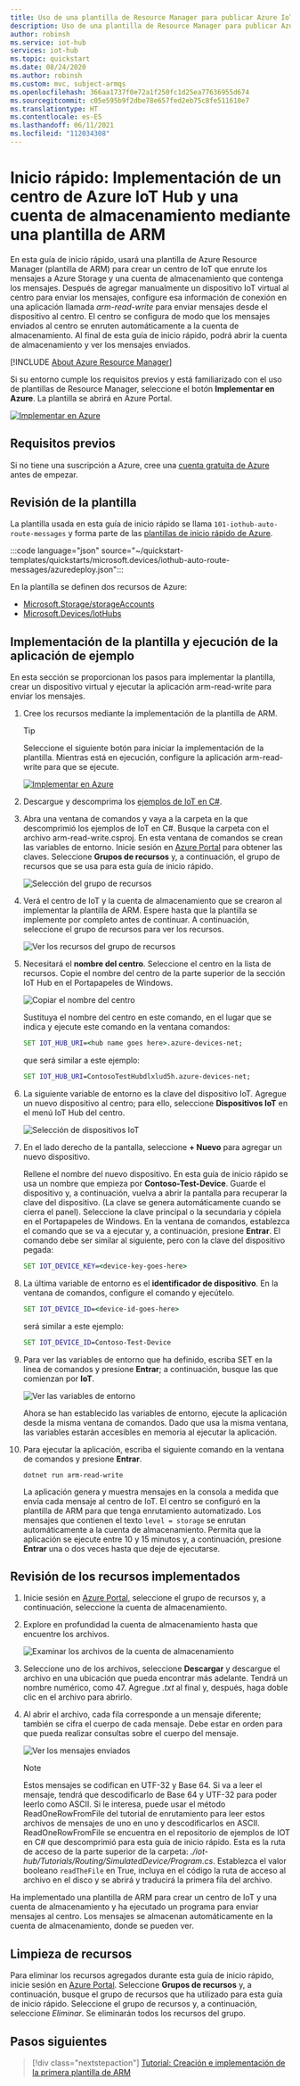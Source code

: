 ```yaml
---
title: Uso de una plantilla de Resource Manager para publicar Azure IoT Hub, una cuenta de almacenamiento y mensajes de la ruta
description: Uso de una plantilla de Resource Manager para publicar Azure IoT Hub, una cuenta de almacenamiento y mensajes de la ruta
author: robinsh
ms.service: iot-hub
services: iot-hub
ms.topic: quickstart
ms.date: 08/24/2020
ms.author: robinsh
ms.custom: mvc, subject-armqs
ms.openlocfilehash: 366aa1737f0e72a1f250fc1d25ea77636955d674
ms.sourcegitcommit: c05e595b9f2dbe78e657fed2eb75c8fe511610e7
ms.translationtype: HT
ms.contentlocale: es-ES
ms.lasthandoff: 06/11/2021
ms.locfileid: "112034308"
---
```

# <a name="quickstart-deploy-an-azure-iot-hub-and-a-storage-account-using-an-arm-template"></a>Inicio rápido: Implementación de un centro de Azure IoT Hub y una cuenta de almacenamiento mediante una plantilla de ARM

En esta guía de inicio rápido, usará una plantilla de Azure Resource Manager (plantilla de ARM) para crear un centro de IoT que enrute los mensajes a Azure Storage y una cuenta de almacenamiento que contenga los mensajes. Después de agregar manualmente un dispositivo IoT virtual al centro para enviar los mensajes, configure esa información de conexión en una aplicación llamada *arm-read-write* para enviar mensajes desde el dispositivo al centro. El centro se configura de modo que los mensajes enviados al centro se enruten automáticamente a la cuenta de almacenamiento. Al final de esta guía de inicio rápido, podrá abrir la cuenta de almacenamiento y ver los mensajes enviados.

[!INCLUDE [About Azure Resource Manager](../../includes/resource-manager-quickstart-introduction.md)]

Si su entorno cumple los requisitos previos y está familiarizado con el uso de plantillas de Resource Manager, seleccione el botón **Implementar en Azure**. La plantilla se abrirá en Azure Portal.

[![Implementar en Azure](https://raw.githubusercontent.com/Azure/azure-quickstart-templates/master/1-CONTRIBUTION-GUIDE/images/deploytoazure.svg?sanitize=true)](https://portal.azure.com/#create/Microsoft.Template/uri/https%3A%2F%2Fraw.githubusercontent.com%2FAzure%2Fazure-quickstart-templates%2Fmaster%2Fquickstarts%2Fmicrosoft.devices%2Fiothub-auto-route-messages%2Fazuredeploy.json)

## <a name="prerequisites"></a>Requisitos previos

Si no tiene una suscripción a Azure, cree una [cuenta gratuita de Azure](https://azure.microsoft.com/free/) antes de empezar.

## <a name="review-the-template"></a>Revisión de la plantilla

La plantilla usada en esta guía de inicio rápido se llama `101-iothub-auto-route-messages` y forma parte de las [plantillas de inicio rápido de Azure](https://azure.microsoft.com/resources/templates/iothub-auto-route-messages).

:::code language="json" source="~/quickstart-templates/quickstarts/microsoft.devices/iothub-auto-route-messages/azuredeploy.json":::

En la plantilla se definen dos recursos de Azure:

- [Microsoft.Storage/storageAccounts](/azure/templates/microsoft.storage/storageaccounts)
- [Microsoft.Devices/IotHubs](/azure/templates/microsoft.devices/iothubs)

## <a name="deploy-the-template-and-run-the-sample-app"></a>Implementación de la plantilla y ejecución de la aplicación de ejemplo

En esta sección se proporcionan los pasos para implementar la plantilla, crear un dispositivo virtual y ejecutar la aplicación arm-read-write para enviar los mensajes.

1. Cree los recursos mediante la implementación de la plantilla de ARM.

    > [!TIP]
    > Seleccione el siguiente botón para iniciar la implementación de la plantilla. Mientras está en ejecución, configure la aplicación arm-read-write para que se ejecute.

    [![Implementar en Azure](https://raw.githubusercontent.com/Azure/azure-quickstart-templates/master/1-CONTRIBUTION-GUIDE/images/deploytoazure.svg?sanitize=true)](https://portal.azure.com/#create/Microsoft.Template/uri/https%3A%2F%2Fraw.githubusercontent.com%2FAzure%2Fazure-quickstart-templates%2Fmaster%2Fquickstarts%2Fmicrosoft.devices%2Fiothub-auto-route-messages%2Fazuredeploy.json)

1. Descargue y descomprima los [ejemplos de IoT en C#](/samples/azure-samples/azure-iot-samples-csharp/azure-iot-samples-for-csharp-net/).

1. Abra una ventana de comandos y vaya a la carpeta en la que descomprimió los ejemplos de IoT en C#. Busque la carpeta con el archivo arm-read-write.csproj. En esta ventana de comandos se crean las variables de entorno. Inicie sesión en [Azure Portal](https://portal.azure.com) para obtener las claves. Seleccione **Grupos de recursos** y, a continuación, el grupo de recursos que se usa para esta guía de inicio rápido.

   ![Selección del grupo de recursos](./media/horizontal-arm-route-messages/01-select-resource-group.png)

1. Verá el centro de IoT y la cuenta de almacenamiento que se crearon al implementar la plantilla de ARM. Espere hasta que la plantilla se implemente por completo antes de continuar. A continuación, seleccione el grupo de recursos para ver los recursos.

   ![Ver los recursos del grupo de recursos](./media/horizontal-arm-route-messages/02-view-resources-in-group.png)

1. Necesitará el **nombre del centro**. Seleccione el centro en la lista de recursos. Copie el nombre del centro de la parte superior de la sección IoT Hub en el Portapapeles de Windows.

   ![Copiar el nombre del centro](./media/horizontal-arm-route-messages/03-copy-hub-name.png)

    Sustituya el nombre del centro en este comando, en el lugar que se indica y ejecute este comando en la ventana comandos:

    ```cmd
    SET IOT_HUB_URI=<hub name goes here>.azure-devices-net;
    ```

   que será similar a este ejemplo:

   ```cmd
   SET IOT_HUB_URI=ContosoTestHubdlxlud5h.azure-devices-net;
   ```

1. La siguiente variable de entorno es la clave del dispositivo IoT. Agregue un nuevo dispositivo al centro; para ello, seleccione **Dispositivos IoT** en el menú IoT Hub del centro.

   ![Selección de dispositivos IoT](./media/horizontal-arm-route-messages/04-select-iot-devices.png)

1. En el lado derecho de la pantalla, seleccione **+ Nuevo** para agregar un nuevo dispositivo.

   Rellene el nombre del nuevo dispositivo. En esta guía de inicio rápido se usa un nombre que empieza por **Contoso-Test-Device**. Guarde el dispositivo y, a continuación, vuelva a abrir la pantalla para recuperar la clave del dispositivo. (La clave se genera automáticamente cuando se cierra el panel). Seleccione la clave principal o la secundaria y cópiela en el Portapapeles de Windows. En la ventana de comandos, establezca el comando que se va a ejecutar y, a continuación, presione **Entrar**. El comando debe ser similar al siguiente, pero con la clave del dispositivo pegada:

   ```cmd
   SET IOT_DEVICE_KEY=<device-key-goes-here>
   ```

1. La última variable de entorno es el **identificador de dispositivo**. En la ventana de comandos, configure el comando y ejecútelo.

   ```cmd
   SET IOT_DEVICE_ID=<device-id-goes-here>
   ```

   será similar a este ejemplo:

   ```cmd
   SET IOT_DEVICE_ID=Contoso-Test-Device
   ```

1. Para ver las variables de entorno que ha definido, escriba SET en la línea de comandos y presione **Entrar**; a continuación, busque las que comienzan por **IoT**.

   ![Ver las variables de entorno](./media/horizontal-arm-route-messages/06-environment-variables.png)

    Ahora se han establecido las variables de entorno, ejecute la aplicación desde la misma ventana de comandos. Dado que usa la misma ventana, las variables estarán accesibles en memoria al ejecutar la aplicación.

1. Para ejecutar la aplicación, escriba el siguiente comando en la ventana de comandos y presione **Entrar**.

    `dotnet run arm-read-write`

   La aplicación genera y muestra mensajes en la consola a medida que envía cada mensaje al centro de IoT. El centro se configuró en la plantilla de ARM para que tenga enrutamiento automatizado. Los mensajes que contienen el texto `level = storage` se enrutan automáticamente a la cuenta de almacenamiento. Permita que la aplicación se ejecute entre 10 y 15 minutos y, a continuación, presione **Entrar** una o dos veces hasta que deje de ejecutarse.

## <a name="review-deployed-resources"></a>Revisión de los recursos implementados

1. Inicie sesión en [Azure Portal](https://portal.azure.com), seleccione el grupo de recursos y, a continuación, seleccione la cuenta de almacenamiento.

1. Explore en profundidad la cuenta de almacenamiento hasta que encuentre los archivos.

   ![Examinar los archivos de la cuenta de almacenamiento](./media/horizontal-arm-route-messages/07-see-storage.png)

1. Seleccione uno de los archivos, seleccione **Descargar** y descargue el archivo en una ubicación que pueda encontrar más adelante. Tendrá un nombre numérico, como 47. Agregue _.txt_ al final y, después, haga doble clic en el archivo para abrirlo.

1. Al abrir el archivo, cada fila corresponde a un mensaje diferente; también se cifra el cuerpo de cada mensaje. Debe estar en orden para que pueda realizar consultas sobre el cuerpo del mensaje.

   ![Ver los mensajes enviados](./media/horizontal-arm-route-messages/08-messages.png)

   > [!NOTE]
   > Estos mensajes se codifican en UTF-32 y Base 64. Si va a leer el mensaje, tendrá que descodificarlo de Base 64 y UTF-32 para poder leerlo como ASCII. Si le interesa, puede usar el método ReadOneRowFromFile del tutorial de enrutamiento para leer estos archivos de mensajes de uno en uno y descodificarlos en ASCII. ReadOneRowFromFile se encuentra en el repositorio de ejemplos de IOT en C# que descomprimió para esta guía de inicio rápido. Esta es la ruta de acceso de la parte superior de la carpeta: *./iot-hub/Tutorials/Routing/SimulatedDevice/Program.cs*. Establezca el valor booleano `readTheFile` en True, incluya en el código la ruta de acceso al archivo en el disco y se abrirá y traducirá la primera fila del archivo.

Ha implementado una plantilla de ARM para crear un centro de IoT y una cuenta de almacenamiento y ha ejecutado un programa para enviar mensajes al centro. Los mensajes se almacenan automáticamente en la cuenta de almacenamiento, donde se pueden ver.

## <a name="clean-up-resources"></a>Limpieza de recursos

Para eliminar los recursos agregados durante esta guía de inicio rápido, inicie sesión en [Azure Portal](https://portal.azure.com). Seleccione **Grupos de recursos** y, a continuación, busque el grupo de recursos que ha utilizado para esta guía de inicio rápido. Seleccione el grupo de recursos y, a continuación, seleccione *Eliminar*. Se eliminarán todos los recursos del grupo.

## <a name="next-steps"></a>Pasos siguientes

> [!div class="nextstepaction"]
> [Tutorial: Creación e implementación de la primera plantilla de ARM](../azure-resource-manager/templates/template-tutorial-create-first-template.md)
